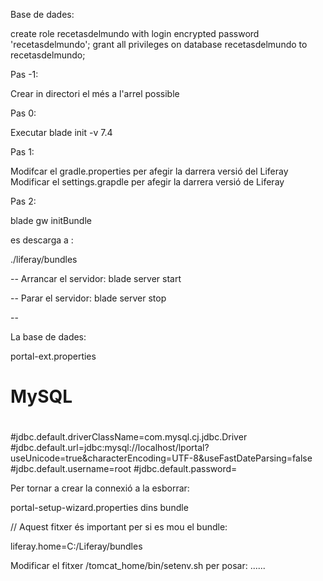 Base de dades:

create role recetasdelmundo with login encrypted password 'recetasdelmundo';
grant all privileges on database recetasdelmundo to recetasdelmundo;

Pas -1:

Crear in directori el més a l'arrel possible

Pas 0:

Executar blade init -v 7.4

Pas 1:

Modifcar el gradle.properties per afegir la darrera versió del Liferay
Modificar el settings.grapdle per afegir la darrera versió de Liferay

Pas 2:

blade gw initBundle

es descarga a :

./liferay/bundles

-- Arrancar el servidor:
blade server start

-- Parar el servidor:
blade server stop

--

La base de dades:

portal-ext.properties
#
# MySQL
#
#jdbc.default.driverClassName=com.mysql.cj.jdbc.Driver
#jdbc.default.url=jdbc:mysql://localhost/lportal?useUnicode=true&characterEncoding=UTF-8&useFastDateParsing=false
#jdbc.default.username=root
#jdbc.default.password=

Per tornar a crear la connexió a la esborrar:

portal-setup-wizard.properties dins bundle

// Aquest fitxer és important per si es mou el bundle:

liferay.home=C:/Liferay/bundles

Modificar el fitxer /tomcat_home/bin/setenv.sh per posar:
......
